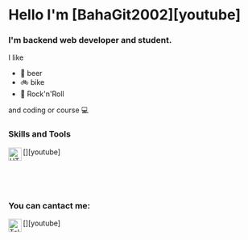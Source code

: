# Hello I'm [BahaGit2002][youtube]
### I'm backend web developer and student.

I like
- :beer: beer
- :bike: bike
- :metal: Rock'n'Roll

and coding or course :computer:

### Skills and Tools

[<img align="left" alt="HTML5" width="26px" src="https://raw.githubusercontent.com/github/
explore/80688e429a7d4ef2fca1e82350fe8e3517d3494d/topics/html/html.png" />][youtube]

<br/>
<br/>
<br/>

### You can cantact me:

[<img align="left" alt="Telegram" width="26px" src="https://upload.wikimedia.org/wikipedia/commons/thumb/8/82/Telegram_logo.svg/2048px-Telegram_logo.svg.png" />][youtube]
